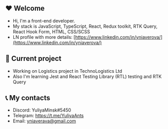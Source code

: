 
## :heart: Welcome

- Hi, I'm a front-end developer. 
- My stack is JavaScript, TypeScript, React, Redux toolkit, RTK Query, React Hook Form, HTML, CSS/SCSS
- LN profile with more details: [https://www.linkedin.com/in/yniaverova/](https://www.linkedin.com/in/yniaverova/)

## :pushpin: Current project

- Working on Logistics project in TechnoLogistics Ltd
- Also I'm learning Jest and React Testing Library (RTL) testing and RTK Query

## :telephone_receiver: My contacts

- Discord: YuliyaMinsk#5450
- Telegram: https://t.me/YuliyaAnts
- Email: yniaverava@gmail.com
